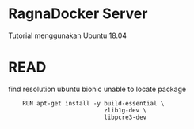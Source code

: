 # RagnaDocker Server
Tutorial menggunakan Ubuntu 18.04


# READ
find resolution
ubuntu bionic 
unable to locate package


		RUN apt-get install -y build-essential \
		                       zlib1g-dev \
							   libpcre3-dev